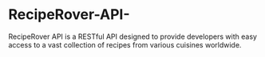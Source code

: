 # RecipeRover-API-
RecipeRover API is a RESTful API designed to provide developers with easy access to a vast collection of recipes from various cuisines worldwide. 
